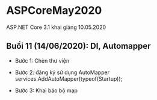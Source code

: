 # ASPCoreMay2020
ASP.NET Core 3.1 khai giảng 10.05.2020

## Buổi 11 (14/06/2020): DI, Automapper

* Bước 1: Chèn thư viện 
* Bước 2: đăng ký sử dụng AutoMapper
services.AddAutoMapper(typeof(Startup));

* Bước 3: Khai báo bộ map